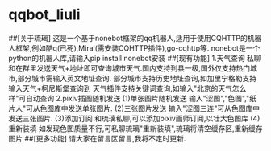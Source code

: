 # qqbot_liuli
##[关于琉璃]
这是一个基于nonebot框架的qq机器人,适用于使用CQHTTP的机器人框架,例如酷q(已死),Mirai(需安装CQHTTP插件),go-cqhttp等.
nonebot是一个python的机器人库,请输入pip install nonebot安装
##[现有功能]
1.天气查询
    私聊和在群里发送天气+地址即可查询城市天气.国内支持到县一级,国外仅支持热门城市,部分城市需输入英文地址查询.
    部分城市支持历史地址查询,如加里宁格勒支持输入天气+柯尼斯堡查询到
    天气插件支持关键词查询,如输入"北京的天气怎么样"可自动查询
2.pixiv插图随机发送
   (1)单张图片随机发送
      输入"涩图","色图","纸片人"可从色图库中发送单张图片.
   (2)三张图片发送
      输入"涩图三连"可从色图库中发送三张图片.
   (3)添加订阅
      和琉璃私聊,可以添加pixiv画师订阅,以壮大色图库
   (4)重新装填
      如发现色图质量不行,可私聊琉璃"重新装填",琉璃将清空缓存区,重新缓存图片
##[更多功能]
   请大家在留言区留言,我将不定时更新.
